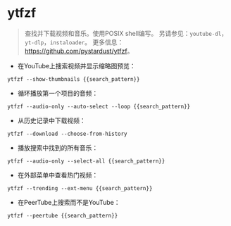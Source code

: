 # ytfzf

> 查找并下载视频和音乐。使用POSIX shell编写。
> 另请参见：`youtube-dl`，`yt-dlp`，`instaloader`。
> 更多信息：<https://github.com/pystardust/ytfzf>。

- 在YouTube上搜索视频并显示缩略图预览：

`ytfzf --show-thumbnails {{search_pattern}}`

- 循环播放第一个项目的音频：

`ytfzf --audio-only --auto-select --loop {{search_pattern}}`

- 从历史记录中下载视频：

`ytfzf --download --choose-from-history`

- 播放搜索中找到的所有音乐：

`ytfzf --audio-only --select-all {{search_pattern}}`

- 在外部菜单中查看热门视频：

`ytfzf --trending --ext-menu {{search_pattern}}`

- 在PeerTube上搜索而不是YouTube：

`ytfzf --peertube {{search_pattern}}`